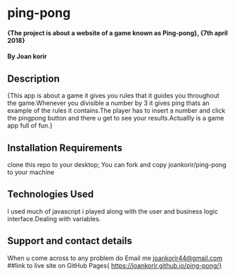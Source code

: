  # ping-pong
#### {The project is about a website of a game known as Ping-pong}, {7th april 2018}
#### By Joan korir
## Description
{This app is about a game it gives you rules that it guides you throughout the game.Whenever you divisible  a number by 3 it gives ping thats an example of the rules it contains.The player has to insert a number and click the pingpong button and there u get to see your results.Actuallly is a game app full of fun.}
## Installation Requirements
 clone this repo to your desktop; You can fork and copy joankorir/ping-pong to your machine

## Technologies Used
 I used much of javascript i played along with the user and business logic interface.Dealing with variables.
## Support and contact details
When u come across to any problem do Email me joankorir44@gmail.com
##link to live site on GitHub Pages{ https://joankorir.github.io/ping-pong/}
